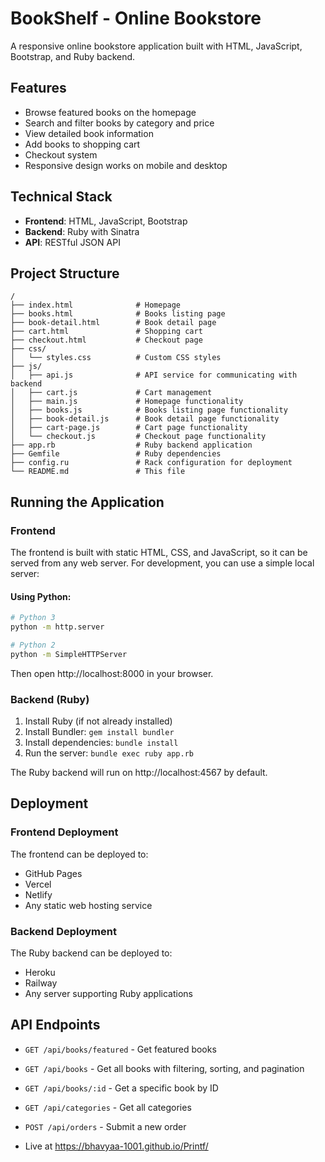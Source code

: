 # BookShelf - Online Bookstore

A responsive online bookstore application built with HTML, JavaScript, Bootstrap, and Ruby backend.

## Features

- Browse featured books on the homepage
- Search and filter books by category and price
- View detailed book information
- Add books to shopping cart
- Checkout system
- Responsive design works on mobile and desktop

## Technical Stack

- **Frontend**: HTML, JavaScript, Bootstrap
- **Backend**: Ruby with Sinatra
- **API**: RESTful JSON API

## Project Structure

```
/
├── index.html              # Homepage
├── books.html              # Books listing page
├── book-detail.html        # Book detail page
├── cart.html               # Shopping cart
├── checkout.html           # Checkout page
├── css/
│   └── styles.css          # Custom CSS styles
├── js/
│   ├── api.js              # API service for communicating with backend
│   ├── cart.js             # Cart management
│   ├── main.js             # Homepage functionality
│   ├── books.js            # Books listing page functionality
│   ├── book-detail.js      # Book detail page functionality
│   ├── cart-page.js        # Cart page functionality
│   └── checkout.js         # Checkout page functionality
├── app.rb                  # Ruby backend application
├── Gemfile                 # Ruby dependencies
├── config.ru               # Rack configuration for deployment
└── README.md               # This file
```

## Running the Application

### Frontend

The frontend is built with static HTML, CSS, and JavaScript, so it can be served from any web server. For development, you can use a simple local server:

#### Using Python:

```bash
# Python 3
python -m http.server

# Python 2
python -m SimpleHTTPServer
```

Then open http://localhost:8000 in your browser.

### Backend (Ruby)

1. Install Ruby (if not already installed)
2. Install Bundler: `gem install bundler`
3. Install dependencies: `bundle install`
4. Run the server: `bundle exec ruby app.rb`

The Ruby backend will run on http://localhost:4567 by default.

## Deployment

### Frontend Deployment

The frontend can be deployed to:
- GitHub Pages
- Vercel
- Netlify
- Any static web hosting service

### Backend Deployment

The Ruby backend can be deployed to:
- Heroku
- Railway
- Any server supporting Ruby applications

## API Endpoints

- `GET /api/books/featured` - Get featured books
- `GET /api/books` - Get all books with filtering, sorting, and pagination
- `GET /api/books/:id` - Get a specific book by ID
- `GET /api/categories` - Get all categories
- `POST /api/orders` - Submit a new order

- Live at https://bhavyaa-1001.github.io/Printf/
